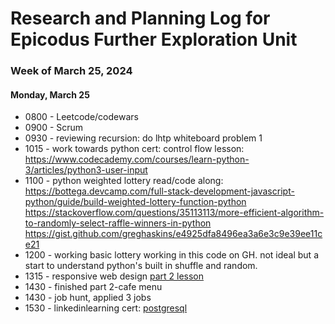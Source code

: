 # Research and Planning Log for Epicodus Further Exploration Unit

### Week of March 25, 2024

#### Monday, March 25

* 0800 - Leetcode/codewars
* 0900 - Scrum
* 0930 - reviewing recursion: do lhtp whiteboard problem 1
* 1015 - work towards python cert: control flow lesson: https://www.codecademy.com/courses/learn-python-3/articles/python3-user-input
* 1100 - python weighted lottery read/code along: https://bottega.devcamp.com/full-stack-development-javascript-python/guide/build-weighted-lottery-function-python
https://stackoverflow.com/questions/35113113/more-efficient-algorithm-to-randomly-select-raffle-winners-in-python
https://gist.github.com/greghaskins/e4925dfa8496ea3a6e3c9e39ee11ce21
* 1200 - working basic lottery working in this code on GH. not ideal but a start to understand python's built in shuffle and random.
* 1315 - responsive web design [part 2 lesson](https://www.freecodecamp.org/learn/2022/responsive-web-design/)
* 1430 - finished part 2-cafe menu
* 1430 - job hunt, applied 3 jobs
* 1530 - linkedinlearning cert: [postgresql](https://www.linkedin.com/learning/postgresql-essential-training-22611610/manage-relational-data-with-postgresql)
